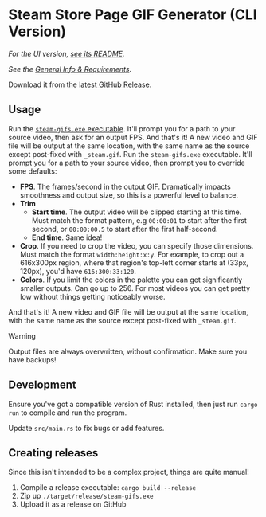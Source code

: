 # Steam Store Page GIF Generator (CLI Version)

_For the UI version, [see its README](../ui/README.md)._

_See the [General Info & Requirements](../README.md)._

Download it from the [latest GitHub Release](https://github.com/bscotch/steam-gifs/releases).

## Usage

Run the [`steam-gifs.exe` executable](https://github.com/bscotch/steam-gifs/releases). It'll prompt you for a path to your source video, then ask for an output FPS. And that's it! A new video and GIF file will be output at the same location, with the same name as the source except post-fixed with `_steam.gif`.
Run the `steam-gifs.exe` executable. It'll prompt you for a path to your source video, then prompt you to override some defaults:

- **FPS**. The frames/second in the output GIF. Dramatically impacts smoothness and output size, so this is a powerful level to balance.
- **Trim**
  - **Start time**. The output video will be clipped starting at this time. Must match the format pattern, e.g `00:00:01` to start after the first second, or `00:00:00.5` to start after the first half-second.
  - **End time**. Same idea!
- **Crop**. If you need to crop the video, you can specify those dimensions. Must match the format `width:height:x:y`. For example, to crop out a 616x300px region, where that region's top-left corner starts at (33px, 120px), you'd have `616:300:33:120`.
- **Colors**. If you limit the colors in the palette you can get significantly smaller outputs. Can go up to 256. For most videos you can get pretty low without things getting noticeably worse.

And that's it! A new video and GIF file will be output at the same location, with the same name as the source except post-fixed with `_steam.gif`.

> [!WARNING]  
> Output files are always overwritten, without confirmation. Make sure you have backups!

## Development

Ensure you've got a compatible version of Rust installed, then just run `cargo run` to compile and run the program.

Update `src/main.rs` to fix bugs or add features.

## Creating releases

Since this isn't intended to be a complex project, things are quite manual!

1. Compile a release executable: `cargo build --release`
2. Zip up `./target/release/steam-gifs.exe`
3. Upload it as a release on GitHub

